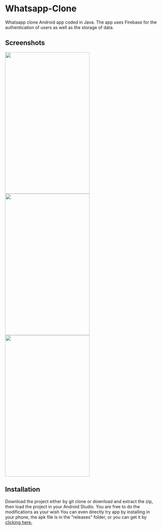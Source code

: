 # Whatsapp-Clone
Whatsapp clone Android app coded in Java. The app uses Firebase for the authentication of users as well as the storage of data. 

## Screenshots
<img src="https://github.com/gtiwari912/Whatsapp-Clone/blob/master/Screenshots/ss2.png" width="275" height="460"> <img src="https://github.com/gtiwari912/Whatsapp-Clone/blob/master/Screenshots/ss4.png" width="275" height="460"> <img src="https://github.com/gtiwari912/Whatsapp-Clone/blob/master/Screenshots/ss1.png" width="275" height="460">

## Installation

Download the project either by git clone or download and extract the zip, then load the project in your Android Studio. You are free to do the modifications as your wish
You can even directly try app by installing in your phone, the apk file is in the "releases" folder, or you can get it by <a href="https://github.com/gtiwari912/Whatsapp-Clone/blob/master/app/release/app-release.apk">clicking here.</a> 
